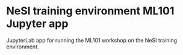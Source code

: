 # NeSI training environment ML101 Jupyter app

JupyterLab app for running the ML101 workshop on the NeSI training environment.
